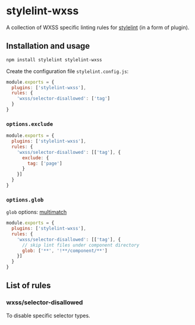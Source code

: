 # stylelint-wxss
A collection of WXSS specific linting rules for [stylelint](https://github.com/stylelint/stylelint) (in a form of plugin).

## Installation and usage

```bash
npm install stylelint stylelint-wxss

```

Create the configuration file `stylelint.config.js`:
```js
module.exports = {
  plugins: ['stylelint-wxss'],
  rules: {
    'wxss/selector-disallowed': ['tag']
  }
}

```

### `options.exclude`
```js
module.exports = {
  plugins: ['stylelint-wxss'],
  rules: {
    'wxss/selector-disallowed': [['tag'], {
      exclude: {
        tag: ['page']
      }
    }]
  }
}

```

### `options.glob`
`glob` options: [multimatch](https://github.com/sindresorhus/multimatch#globbing-patterns)
```js
module.exports = {
  plugins: ['stylelint-wxss'],
  rules: {
    'wxss/selector-disallowed': [['tag'], {
      // skip lint files under component directory
      glob: ['**', '!**/component/**']
    }]
  }
}

```

## List of rules

### wxss/selector-disallowed
To disable specific selector types.

